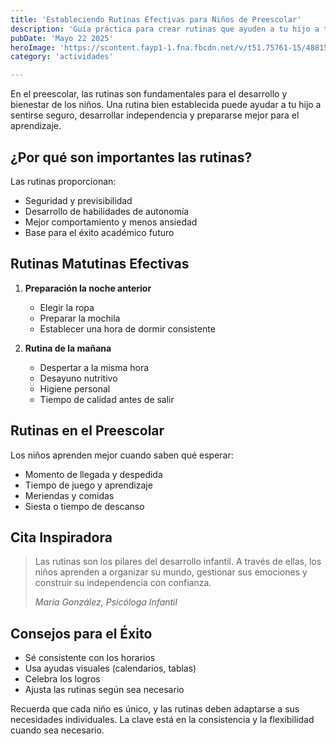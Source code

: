 ```yaml
---
title: 'Estableciendo Rutinas Efectivas para Niños de Preescolar'
description: 'Guía práctica para crear rutinas que ayuden a tu hijo a tener éxito en el preescolar'
pubDate: 'Mayo 22 2025'
heroImage: 'https://scontent.fayp1-1.fna.fbcdn.net/v/t51.75761-15/488156696_18071212057848530_3556981661406938852_n.jpg?_nc_cat=111&ccb=1-7&_nc_sid=127cfc&_nc_ohc=BvqROkCqlwYQ7kNvwFRLUrE&_nc_oc=AdlRPqE1NFobqWkeebTQBY1BOGGHkGhn1dojsvzljZC-l0ICtuvrCpwnh7F0iIRhdZR4_wn6XH1Bf8eSFaEWnlnF&_nc_zt=23&_nc_ht=scontent.fayp1-1.fna&_nc_gid=sDgZD1NCp5GGo54lSM54ag&oh=00_AfUtOG1j4H899DB3d1QDrv9W7lZFftSQFwOZI3PNuVnECg&oe=68A516CE'
category: 'actividades'

---
```


En el preescolar, las rutinas son fundamentales para el desarrollo y bienestar de los niños. Una rutina bien establecida puede ayudar a tu hijo a sentirse seguro, desarrollar independencia y prepararse mejor para el aprendizaje.

## ¿Por qué son importantes las rutinas?

Las rutinas proporcionan:
- Seguridad y previsibilidad
- Desarrollo de habilidades de autonomía
- Mejor comportamiento y menos ansiedad
- Base para el éxito académico futuro

## Rutinas Matutinas Efectivas

1. **Preparación la noche anterior**
   - Elegir la ropa
   - Preparar la mochila
   - Establecer una hora de dormir consistente

2. **Rutina de la mañana**
   - Despertar a la misma hora
   - Desayuno nutritivo
   - Higiene personal
   - Tiempo de calidad antes de salir

## Rutinas en el Preescolar

Los niños aprenden mejor cuando saben qué esperar:
- Momento de llegada y despedida
- Tiempo de juego y aprendizaje
- Meriendas y comidas
- Siesta o tiempo de descanso

## Cita Inspiradora

> Las rutinas son los pilares del desarrollo infantil. A través de ellas, los niños aprenden a organizar su mundo, gestionar sus emociones y construir su independencia con confianza.
>
> *María González, Psicóloga Infantil*


## Consejos para el Éxito

- Sé consistente con los horarios
- Usa ayudas visuales (calendarios, tablas)
- Celebra los logros
- Ajusta las rutinas según sea necesario

Recuerda que cada niño es único, y las rutinas deben adaptarse a sus necesidades individuales. La clave está en la consistencia y la flexibilidad cuando sea necesario.
